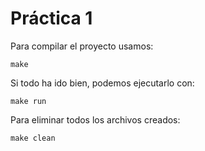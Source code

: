 # Práctica 1

Para compilar el proyecto usamos:

```
make
```

Si todo ha ido bien, podemos ejecutarlo con:

```
make run
```

Para eliminar todos los archivos creados:

```
make clean
```
